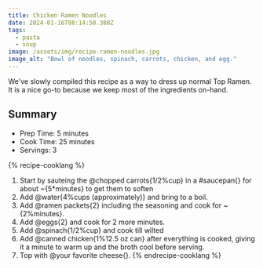 ```yaml
---
title: Chicken Ramen Noodles
date: 2024-01-16T08:14:50.388Z
tags:
  - pasta
  - soup
image: /assets/img/recipe-ramen-noodles.jpg
image_alt: "Bowl of noodles, spinach, carrots, chicken, and egg."
---
```


We've slowly compiled this recipe as a way to dress up normal Top Ramen.
It is a nice go-to because we keep most of the ingredients on-hand.

## Summary

- Prep Time: 5 minutes
- Cook Time: 25 minutes
- Servings: 3

{% recipe-cooklang %}
1. Start by sauteing the @chopped carrots{1/2%cup} in a #saucepan{} for about ~{5*minutes} to get them to soften
1. Add @water{4%cups (approximately)} and bring to a boil.
1. Add @ramen packets{2} including the seasoning and cook for ~{2%minutes}.
1. Add @eggs{2} and cook for 2 more minutes.
1. Add @spinach{1/2%cup} and cook till wilted
1. Add @canned chicken{1%12.5 oz can} after everything is cooked, giving it a minute to warm up and the broth cool before serving.
1. Top with @your favorite cheese{}.
{% endrecipe-cooklang %}
